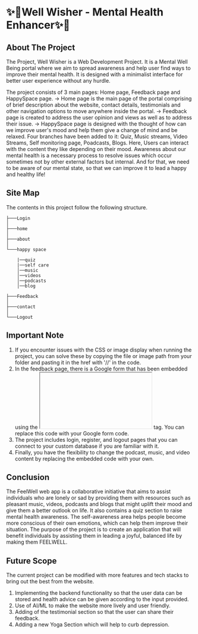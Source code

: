 # ✨🌸Well Wisher - Mental Health Enhancer✨🌸

## About The Project

The Project, Well Wisher is a Web Development Project. It is a Mental Well Being portal where we aim to spread awareness and help user find ways to improve their mental health. It is designed with a minimalist interface for better user experience without any hurdle. 

The project consists of 3 main pages: Home page, Feedback page and HappySpace page. 
-> Home page is the main page of the portal comprising of brief description about the website, contact details, testimonials and other navigation options to move anywhere inside the portal. 
-> Feedback page is created to address the user opinion and views as well as to address their issue.
-> HappySpace page is designed with the thought of how can we improve user's mood and help them give a change of mind and be relaxed. 
   Four branches have been added to it: Quiz, Music streams, Video Streams, Self monitoring page, Poadcasts, Blogs. 
   Here, Users can interact with the content they like depending on their mood. Awareness about our mental health is a necessary process to resolve issues which occur sometimes not by other external factors but internal. 
   And for that, we need to be aware of our mental state, so that we can improve it to lead a happy and healthy life!



## Site Map
The contents in this project follow the following structure.

```
├───Login
│
├───home
│
├───about
│
└───happy space

    |──quiz
    |──self care
    │──music
    │──videos
    │──podcasts
    │──blog

├───Feedback
│
├───contact
│
└───Logout
```

## Important Note
1. If you encounter issues with the CSS or image display when running the project, you can solve these by copying the file or image path from your folder and pasting it in the href with '//' in the code.
2. In the feedback page, there is a Google form that has been embedded using the <iframe> </iframe> tag. You can replace this code with your Google form code. 
3. The project includes login, register, and logout pages that you can connect to your custom database if you are familiar with it.
4. Finally, you have the flexibility to change the podcast, music, and video content by replacing the embedded code with your own.

## Conclusion
The FeelWell web app is a collaborative initiative that aims to assist individuals who are lonely or sad by providing them with resources such as pleasant music, videos, podcasts and blogs that might uplift their mood and give them a better outlook on life.
 It also contains a quiz section to raise mental health awareness. The self-awareness area helps people become more conscious of their own emotions, which can help them improve their situation. The purpose of the project is to create an application that will benefit individuals by assisting them in leading a joyful, balanced life by making them FEELWELL.

## Future Scope 
The current project can be modified with more features and tech stacks to bring out the best from the website. 
1. Implementing the backend functionality so that the user data can be stored and health advice can be given according to the input provided. 
2. Use of AI/ML to make the website more lively and user friendly.
3. Adding of the testimonial section so that the user can share their feedback.
4. Adding a new Yoga Section which will help to curb depression.


